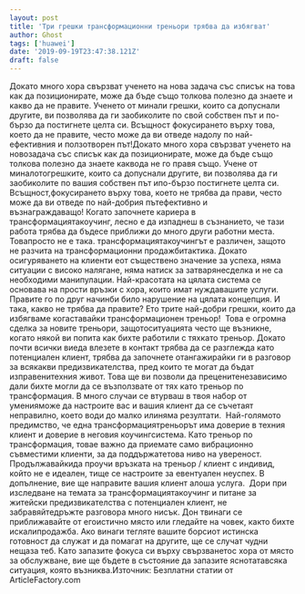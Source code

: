 ```yaml
---
layout: post
title: 'Три грешки трансформационни треньори трябва да избягват'
author: Ghost
tags: ['huawei']
date: '2019-09-19T23:47:38.121Z'
draft: false
---
```


Докато много хора свързват ученето на нова задача със списък на това как да позиционирате, може да бъде също толкова полезно да знаете и какво да не правите. Ученето от минали грешки, които са допуснали другите, ви позволява да ги заобиколите по свой собствен път и по-бързо да постигнете целта си. Всъщност фокусирането върху това, което да не правите, често може да ви отведе надолу по най-ефективния и ползотворен път!Докато много хора свързват ученето на новозадача със списък как да позиционирате, може да бъде също толкова полезно да знаете каквода не го правя също. Учене от миналотогрешките, които са допуснали другите, ви позволява да ги заобиколите по вашия собствен път ипо-бързо постигнете целта си. Всъщност,фокусирането върху това, което не трябва да прави, често може да ви отведе по най-добрия пътефективно и възнаграждаващо! Когато започнете кариера в трансформациятакоучинг, лесно е да изпаднеш в съзнанието, че тази работа трябва да бъдесе приближи до много други работни места. Товапросто не е така. трансформациятакоучингът е различен, защото не разчита на трансформационни продажбитактика. Докато осигуряването на клиенти еот съществено значение за успеха, няма ситуации с високо налягане, няма натиск за затварянесделка и не са необходими манипулации. Най-красотата на цялата система се основава на прости връзки с хора, които имат нуждавашите услуги. Правите го по друг начинби било нарушение на цялата концепция. И така, какво не трябва да правите? Ето трите най-добри грешки, които да избягваме когаставайки трансформационен треньор!  Това е огромна сделка за новите треньори, защотоситуацията често ще възникне, когато някой ви попита как бихте работили с тяхкато треньор. Докато почти всички виеда влезете в контакт трябва да се разглежда като потенциален клиент, трябва да започнете отангажирайки ги в разговор за всякакви предизвикателства, пред които те могат да бъдат изправенитехния живот. Това ще ви позволи да преценитенезависимо дали бихте могли да се възползвате от тях като треньор по трансформация. В много случаи се втурваш в твоя набор от уменияможе да настроите вас и вашия клиент да се съчетаят неправилно, което води до малко илиняма резултати.  Най-голямото предимство, че една трансформациятреньорът има доверие в техния клиент и доверие в неговия коучингсистема. Като треньор по трансформация, товае важно да приемате само вибрационно съвместими клиенти, за да поддържатетова ниво на увереност. Продължавайкида проучи връзката на треньор / клиент с индивид, който не е идеален, тище се настроите за евентуален неуспех. В допълнение, вие ще направите вашия клиент aлоша услуга.  Дори при изследване на темата за трансформациятакоучинг и питане за житейски предизвикателства с потенциален клиент, не забравяйтедръжте разговора много нисък. Дон твинаги се приближавайте от егоистично място или гледайте на човек, както бихте искалипродажба. Ако винаги тегляте вашите борсиот истинска готовност да служат и да помагат на другите, ще се случат чудни нещаза теб. Като запазите фокуса си върху свързванетос хора от място за обслужване, вие ще бъдете в състояние да запазите яснотатавсяка ситуация, която възниква.Източник: Безплатни статии от ArticleFactory.com
